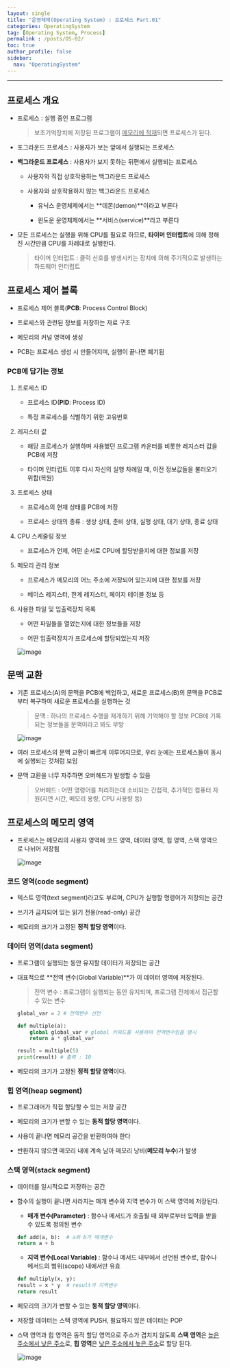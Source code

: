 ```yaml
---
layout: single
title: "운영체제(Operating System) : 프로세스 Part.01"
categories: OperatingSystem
tag: [Operating System, Process]
permalink : /posts/OS-02/
toc: true
author_profile: false
sidebar:
  nav: "OperatingSystem"
---
```


<hr>

## 프로세스 개요

- 프로세스 : 실행 중인 프로그램
    > 보조기억장치에 저장된 프로그램이 <u>메모리에 적재</u>되면 프로세스가 된다.

- 포그라운드 프로세스 : 사용자가 보는 앞에서 실행되는 프로세스

- **백그라운드 프로세스** : 사용자가 보지 못하는 뒤편에서 실행되는 프로세스

    - 사용자와 직접 상호작용하는 백그라운드 프로세스

    - 사용자와 상호작용하지 않는 백그라운드 프로세스

        - 유닉스 운영체제에서는 **데몬(demon)**이라고 부른다

        - 윈도운 운영체제에서는 **서비스(service)**라고 부른다

- 모든 프로세스는 실행을 위해 CPU를 필요로 하므로, **타이머 인터럽트**에 의해 정해진 시간만큼 CPU를 차례대로 실행한다.

    > 타이머 인터럽트 : 클럭 신호를 발생시키는 장치에 의해 주기적으로 발생하는 하드웨어 인터럽트


## 프로세스 제어 블록

- 프로세스 제어 블록(**PCB**: Process Control Block)

- 프로세스와 관련된 정보를 저장하는 자료 구조

- 메모리의 커널 영역에 생성

- PCB는 프로세스 생성 시 만들어지며, 실행이 끝나면 폐기됨

### PCB에 담기는 정보

1. 프로세스 ID

    - 프로세스 ID(**PID**: Process ID)

    - 특정 프로세스를 식별하기 위한 고유번호

2. 레지스터 값

    - 해당 프로세스가 실행하며 사용했던 프로그램 카운터를 비롯한 레지스터 값을 PCB에 저장

    - 타이머 인터럽트 이후 다시 자신의 실행 차례일 때, 이전 정보값들을 불러오기 위함(복원)

3. 프로세스 상태

    - 프로세스의 현재 상태를 PCB에 저장

    - 프로세스 상태의 종류 : 생상 상태, 준비 상태, 실행 상태, 대기 상태, 종료 상태

4. CPU 스케줄링 정보

    - 프로세스가 언제, 어떤 순서로 CPU에 할당받을지에 대한 정보를 저장

5. 메모리 관리 정보

    - 프로세스가 메모리의 어느 주소에 저장되어 있는지에 대한 정보를 저장

    - 베이스 레지스터, 한계 레지스터, 페이지 테이블 정보 등

6. 사용한 파일 및 입출력장치 목록

    - 어떤 파일들을 열었는지에 대한 정보들을 저장

    - 어떤 입출력장치가 프로세스에 할당되었는지 저장

    ![image](../../assets/images/OperatingSystem/Process-01-1.JPG)

## 문맥 교환

- 기존 프로세스(A)의 문맥을 PCB에 백업하고, 새로운 프로세스(B)의 문맥을 PCB로부터 복구하여 새로운 프로세스를 실행하는 것

    > 문맥 : 하나의 프로세스 수행을 재개하기 위해 기억해야 할 정보
    > PCB에 기록되는 정보들을 문맥이라고 봐도 무방

    ![image](../../assets/images/OperatingSystem/Process-01-2.JPG)

- 여러 프로세스의 문맥 교환이 빠르게 이루어지므로, 우리 눈에는 프로세스들이 동시에 실행되는 것처럼 보임

- 문맥 교환을 너무 자주하면 오버헤드가 발생할 수 있음

    > 오버헤드 : 어떤 명령어를 처리하는데 소비되는 간접적, 추가적인 컴퓨터 자원(지연 시간, 메모리 용량, CPU 사용량 등)

## 프로세스의 메모리 영역

- 프로세스는 메모리의 사용자 영역에 코드 영역, 데이터 영역, 힙 영역, 스택 영역으로 나뉘어 저장됨

    ![image](../../assets/images/OperatingSystem/Process-01-3.JPG)

### 코드 영역(code segment)

- 텍스트 영역(text segment)라고도 부르며, CPU가 실행할 명령어가 저장되는 공간

- 쓰기가 금지되어 있는 읽기 전용(read-only) 공간

- 메모리의 크기가 고정된 **정적 할당 영역**이다.

### 데이터 영역(data segment)

- 프로그램이 실행되는 동안 유지할 데이터가 저장되는 공간

- 대표적으로 **전역 변수(Global Variable)**가 이 데이터 영역에 저장된다.

    > 전역 변수 : 프로그램이 실행되는 동안 유지되며, 프로그램 전체에서 접근할 수 있는 변수

    ```python
    global_var = 2 # 전역변수 선언

    def multiple(a):
        global global_var # global 키워드를 사용하여 전역변수임을 명시
        return a * global_var

    result = multiple(5)
    print(result) # 출력 : 10
    ```

- 메모리의 크기가 고정된 **정적 할당 영역**이다.

### 힙 영역(heap segment)

- 프로그래머가 직접 할당할 수 있는 저장 공간

- 메모리의 크기가 변할 수 있는 **동적 할당 영역**이다.

- 사용이 끝나면 메모리 공간을 반환하여야 한다

- 반환하지 않으면 메모리 내에 계속 남아 메모리 낭비(**메모리 누수**)가 발생

### 스택 영역(stack segment)

- 데이터를 일시적으로 저장하는 공간

- 함수의 실행이 끝나면 사라지는 매개 변수와 지역 변수가 이 스택 영역에 저장된다.

    - **매개 변수(Parameter)** : 함수나 메서드가 호출될 때 외부로부터 입력을 받을 수 있도록 정의된 변수

    ```python
    def add(a, b):  # a와 b가 매개변수
    return a + b
    ```

    - **지역 변수(Local Variable)** : 함수나 메서드 내부에서 선언된 변수로, 함수나 메서드의 범위(scope) 내에서만 유효

    ```python
    def multiply(x, y):
    result = x * y  # result가 지역변수
    return result
    ```

- 메모리의 크기가 변할 수 있는 **동적 할당 영역**이다.

- 저장할 데이터는 스택 영역에 PUSH, 필요하지 않은 데이터는 POP

- 스택 영역과 힙 영역은 동적 할당 영역으로 주소가 겹치지 않도록 **스택 영역**은 <u>높은 주소에서 낮은 주소</u>로, **힙 영역**은 <u>낮은 주소에서 높은 주소</u>로 할당 된다.

    ![image](../../assets/images/OperatingSystem/Process-01-4.JPG)

